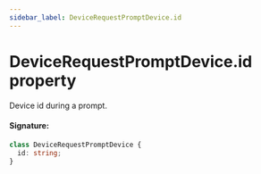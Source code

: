 ```yaml
---
sidebar_label: DeviceRequestPromptDevice.id
---
```


# DeviceRequestPromptDevice.id property

Device id during a prompt.

#### Signature:

```typescript
class DeviceRequestPromptDevice {
  id: string;
}
```
